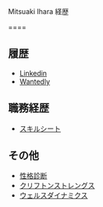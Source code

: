 Mitsuaki Ihara 経歴

====

## 履歴

* [Linkedin](https://www.linkedin.com/in/mitsuaki1229/)
* [Wantedly](https://www.wantedly.com/users/17802678)

## 職務経歴

* [スキルシート](./Documents/SkillSheet.md)

## その他

* [性格診断](./Documents/Assessment/Personality.md)
* [クリフトンストレングス](./Documents/Assessment/clifton_strengths.md)
* [ウェルスダイナミクス](./Documents/Assessment/wealth_dynamics.md)
